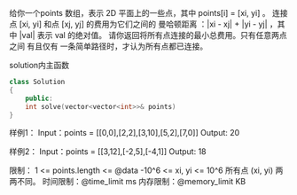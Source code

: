 给你一个points 数组，表示 2D 平面上的一些点，其中 points[i] = [xi, yi] 。
连接点 [xi, yi] 和点 [xj, yj] 的费用为它们之间的 曼哈顿距离 ：|xi - xj| + |yi - yj| ，其中 |val| 表示 val 的绝对值。
请你返回将所有点连接的最小总费用。只有任意两点之间 有且仅有 一条简单路径时，才认为所有点都已连接。

solution内主函数
```cpp
class Solution
{
    public:
    int solve(vector<vector<int>>& points)
}
```

样例1：
Input：points = [[0,0],[2,2],[3,10],[5,2],[7,0]]
Output: 20

样例2：
Input：points = [[3,12],[-2,5],[-4,1]]
Output: 18

限制：
1 <= points.length <= @data
-10^6 <= xi, yi <= 10^6
所有点 (xi, yi) 两两不同。
时间限制：@time_limit ms
内存限制：@memory_limit KB